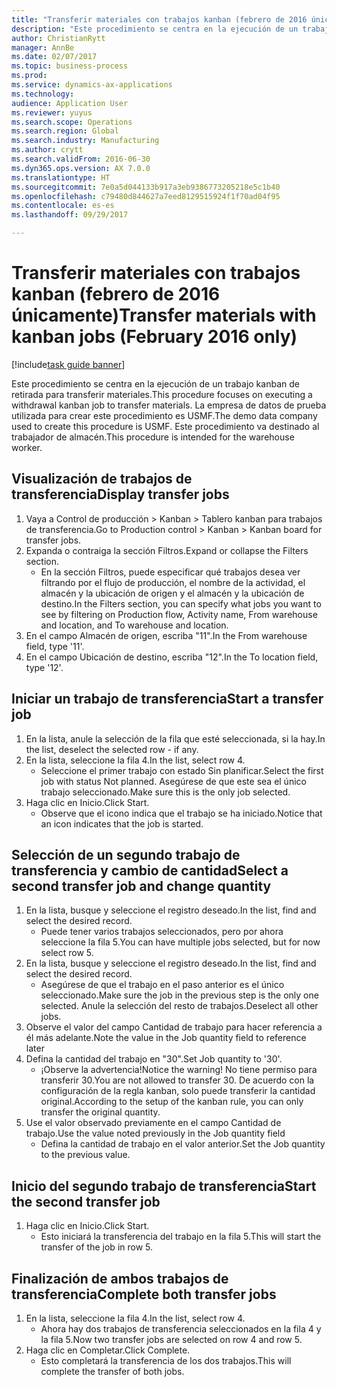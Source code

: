 ```yaml
--- 
title: "Transferir materiales con trabajos kanban (febrero de 2016 únicamente)"
description: "Este procedimiento se centra en la ejecución de un trabajo kanban de retirada para transferir materiales."
author: ChristianRytt
manager: AnnBe
ms.date: 02/07/2017
ms.topic: business-process
ms.prod: 
ms.service: dynamics-ax-applications
ms.technology: 
audience: Application User
ms.reviewer: yuyus
ms.search.scope: Operations
ms.search.region: Global
ms.search.industry: Manufacturing
ms.author: crytt
ms.search.validFrom: 2016-06-30
ms.dyn365.ops.version: AX 7.0.0
ms.translationtype: HT
ms.sourcegitcommit: 7e0a5d044133b917a3eb9386773205218e5c1b40
ms.openlocfilehash: c79480d844627a7eed8129515924f1f70ad04f95
ms.contentlocale: es-es
ms.lasthandoff: 09/29/2017

---
```

# <a name="transfer-materials-with-kanban-jobs-february-2016-only"></a><span data-ttu-id="19d1e-103">Transferir materiales con trabajos kanban (febrero de 2016 únicamente)</span><span class="sxs-lookup"><span data-stu-id="19d1e-103">Transfer materials with kanban jobs (February 2016 only)</span></span>

[!include[task guide banner](../../includes/task-guide-banner.md)]

<span data-ttu-id="19d1e-104">Este procedimiento se centra en la ejecución de un trabajo kanban de retirada para transferir materiales.</span><span class="sxs-lookup"><span data-stu-id="19d1e-104">This procedure focuses on executing a withdrawal kanban job to transfer materials.</span></span> <span data-ttu-id="19d1e-105">La empresa de datos de prueba utilizada para crear este procedimiento es USMF.</span><span class="sxs-lookup"><span data-stu-id="19d1e-105">The demo data company used to create this procedure is USMF.</span></span> <span data-ttu-id="19d1e-106">Este procedimiento va destinado al trabajador de almacén.</span><span class="sxs-lookup"><span data-stu-id="19d1e-106">This procedure is intended for the warehouse worker.</span></span>


## <a name="display-transfer-jobs"></a><span data-ttu-id="19d1e-107">Visualización de trabajos de transferencia</span><span class="sxs-lookup"><span data-stu-id="19d1e-107">Display transfer jobs</span></span>
1. <span data-ttu-id="19d1e-108">Vaya a Control de producción > Kanban > Tablero kanban para trabajos de transferencia.</span><span class="sxs-lookup"><span data-stu-id="19d1e-108">Go to Production control > Kanban > Kanban board for transfer jobs.</span></span>
2. <span data-ttu-id="19d1e-109">Expanda o contraiga la sección Filtros.</span><span class="sxs-lookup"><span data-stu-id="19d1e-109">Expand or collapse the Filters section.</span></span>
    * <span data-ttu-id="19d1e-110">En la sección Filtros, puede especificar qué trabajos desea ver filtrando por el flujo de producción, el nombre de la actividad, el almacén y la ubicación de origen y el almacén y la ubicación de destino.</span><span class="sxs-lookup"><span data-stu-id="19d1e-110">In the Filters section, you can specify what jobs you want to see by filtering on Production flow, Activity name, From warehouse and location, and To warehouse and location.</span></span>  
3. <span data-ttu-id="19d1e-111">En el campo Almacén de origen, escriba "11".</span><span class="sxs-lookup"><span data-stu-id="19d1e-111">In the From warehouse field, type '11'.</span></span>
4. <span data-ttu-id="19d1e-112">En el campo Ubicación de destino, escriba "12".</span><span class="sxs-lookup"><span data-stu-id="19d1e-112">In the To location field, type '12'.</span></span>

## <a name="start-a-transfer-job"></a><span data-ttu-id="19d1e-113">Iniciar un trabajo de transferencia</span><span class="sxs-lookup"><span data-stu-id="19d1e-113">Start a transfer job</span></span>
1. <span data-ttu-id="19d1e-114">En la lista, anule la selección de la fila que esté seleccionada, si la hay.</span><span class="sxs-lookup"><span data-stu-id="19d1e-114">In the list, deselect the selected row - if any.</span></span>
2. <span data-ttu-id="19d1e-115">En la lista, seleccione la fila 4.</span><span class="sxs-lookup"><span data-stu-id="19d1e-115">In the list, select row 4.</span></span>
    * <span data-ttu-id="19d1e-116">Seleccione el primer trabajo con estado Sin planificar.</span><span class="sxs-lookup"><span data-stu-id="19d1e-116">Select the first job with status Not planned.</span></span> <span data-ttu-id="19d1e-117">Asegúrese de que este sea el único trabajo seleccionado.</span><span class="sxs-lookup"><span data-stu-id="19d1e-117">Make sure this is the only job selected.</span></span>  
3. <span data-ttu-id="19d1e-118">Haga clic en Inicio.</span><span class="sxs-lookup"><span data-stu-id="19d1e-118">Click Start.</span></span>
    * <span data-ttu-id="19d1e-119">Observe que el icono indica que el trabajo se ha iniciado.</span><span class="sxs-lookup"><span data-stu-id="19d1e-119">Notice that an icon indicates that the job is started.</span></span>  

## <a name="select-a-second-transfer-job-and-change-quantity"></a><span data-ttu-id="19d1e-120">Selección de un segundo trabajo de transferencia y cambio de cantidad</span><span class="sxs-lookup"><span data-stu-id="19d1e-120">Select a second transfer job and change quantity</span></span>
1. <span data-ttu-id="19d1e-121">En la lista, busque y seleccione el registro deseado.</span><span class="sxs-lookup"><span data-stu-id="19d1e-121">In the list, find and select the desired record.</span></span>
    * <span data-ttu-id="19d1e-122">Puede tener varios trabajos seleccionados, pero por ahora seleccione la fila 5.</span><span class="sxs-lookup"><span data-stu-id="19d1e-122">You can have multiple jobs selected, but for now select row 5.</span></span>  
2. <span data-ttu-id="19d1e-123">En la lista, busque y seleccione el registro deseado.</span><span class="sxs-lookup"><span data-stu-id="19d1e-123">In the list, find and select the desired record.</span></span>
    * <span data-ttu-id="19d1e-124">Asegúrese de que el trabajo en el paso anterior es el único seleccionado.</span><span class="sxs-lookup"><span data-stu-id="19d1e-124">Make sure the job in the previous step is the only one selected.</span></span> <span data-ttu-id="19d1e-125">Anule la selección del resto de trabajos.</span><span class="sxs-lookup"><span data-stu-id="19d1e-125">Deselect all other jobs.</span></span>  
3. <span data-ttu-id="19d1e-126">Observe el valor del campo Cantidad de trabajo para hacer referencia a él más adelante.</span><span class="sxs-lookup"><span data-stu-id="19d1e-126">Note the value in the Job quantity field to reference later</span></span>
4. <span data-ttu-id="19d1e-127">Defina la cantidad del trabajo en "30".</span><span class="sxs-lookup"><span data-stu-id="19d1e-127">Set Job quantity to '30'.</span></span>
    * <span data-ttu-id="19d1e-128">¡Observe la advertencia!</span><span class="sxs-lookup"><span data-stu-id="19d1e-128">Notice the warning!</span></span> <span data-ttu-id="19d1e-129">No tiene permiso para transferir 30.</span><span class="sxs-lookup"><span data-stu-id="19d1e-129">You are not allowed to transfer 30.</span></span> <span data-ttu-id="19d1e-130">De acuerdo con la configuración de la regla kanban, solo puede transferir la cantidad original.</span><span class="sxs-lookup"><span data-stu-id="19d1e-130">According to the setup of the kanban rule, you can only transfer the original quantity.</span></span>  
5. <span data-ttu-id="19d1e-131">Use el valor observado previamente en el campo Cantidad de trabajo.</span><span class="sxs-lookup"><span data-stu-id="19d1e-131">Use the value noted previously in the Job quantity field</span></span>
    * <span data-ttu-id="19d1e-132">Defina la cantidad de trabajo en el valor anterior.</span><span class="sxs-lookup"><span data-stu-id="19d1e-132">Set the Job quantity to the previous value.</span></span>  

## <a name="start-the-second-transfer-job"></a><span data-ttu-id="19d1e-133">Inicio del segundo trabajo de transferencia</span><span class="sxs-lookup"><span data-stu-id="19d1e-133">Start the second transfer job</span></span>
1. <span data-ttu-id="19d1e-134">Haga clic en Inicio.</span><span class="sxs-lookup"><span data-stu-id="19d1e-134">Click Start.</span></span>
    * <span data-ttu-id="19d1e-135">Esto iniciará la transferencia del trabajo en la fila 5.</span><span class="sxs-lookup"><span data-stu-id="19d1e-135">This will start the transfer of the job in row 5.</span></span>  

## <a name="complete-both-transfer-jobs"></a><span data-ttu-id="19d1e-136">Finalización de ambos trabajos de transferencia</span><span class="sxs-lookup"><span data-stu-id="19d1e-136">Complete both transfer jobs</span></span>
1. <span data-ttu-id="19d1e-137">En la lista, seleccione la fila 4.</span><span class="sxs-lookup"><span data-stu-id="19d1e-137">In the list, select row 4.</span></span>
    * <span data-ttu-id="19d1e-138">Ahora hay dos trabajos de transferencia seleccionados en la fila 4 y la fila 5.</span><span class="sxs-lookup"><span data-stu-id="19d1e-138">Now two transfer jobs are selected on row 4 and row 5.</span></span>  
2. <span data-ttu-id="19d1e-139">Haga clic en Completar.</span><span class="sxs-lookup"><span data-stu-id="19d1e-139">Click Complete.</span></span>
    * <span data-ttu-id="19d1e-140">Esto completará la transferencia de los dos trabajos.</span><span class="sxs-lookup"><span data-stu-id="19d1e-140">This will complete the transfer of both jobs.</span></span>  


